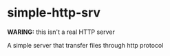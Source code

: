 # simple-http-srv

**WARING:** this isn't a real HTTP server


A simple server that transfer files through http protocol

